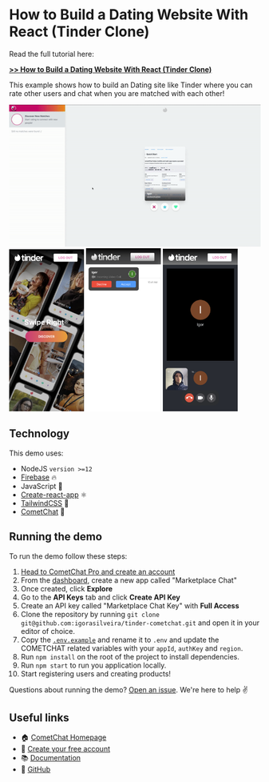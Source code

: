 # How to Build a Dating Website With React (Tinder Clone)

Read the full tutorial here:

[**>> How to Build a Dating Website With React (Tinder Clone)**](https://www.cometchat.com/tutorials/build-a-modern-android-chat-app-with-kotlin/?utm_source=github&utm_medium=link&utm_campaign=igorasilveira-marketplace-cometchat)

This example shows how to build an Dating site like Tinder where you can rate other users and chat when you are matched with each other!

<div>
<img alt="Desktop Demo" src="./screenshots/desktop.gif" width=600>

<img alt="Mobile Demo" src="./screenshots/mobile.png" width=150>
<img alt="Mobile Demo" src="./screenshots/call1.png" width=150>
<img alt="Mobile Demo" src="./screenshots/call2.png" width=150>
</div>

## Technology
This demo uses:

* NodeJS `version >=12`
* [Firebase](https://firebase.google.com/) 🔥
* JavaScript 💛
* [Create-react-app](https://create-react-app.dev/) ⚛
* [TailwindCSS](https://tailwindcss.com/) 🍃
* [CometChat](https://www.cometchat.com/) 🚀

## Running the demo

To run the demo follow these steps:

1. [Head to CometChat Pro and create an account](https://www.cometchat.com/pro?utm_source=github&utm_medium=link&utm_campaign=igorasilveira-marketplace-cometchat)
2. From the [dashboard](https://app.cometchat.com/signup?utm_source=github&utm_medium=link&utm_campaign=igorasilveira-marketplace-cometchat), create a new app called "Marketplace Chat"
3. Once created, click **Explore**
4. Go to the **API Keys** tab and click **Create API Key**
5. Create an API key called "Marketplace Chat Key" with **Full Access**
4. Clone the repository by running `git clone git@github.com:igorasilveira/tinder-cometchat.git` and open it in your editor of choice.
5. Copy the [`.env.example`](https://github.com/igorasilveira/marketplace-cometchat/blob/main/.env.example) and rename it to `.env` and update the COMETCHAT related variables with your `appId`, `authKey` and `region`.
6. Run `npm install` on the root of the project to install dependencies.
7. Run `npm start` to run you application locally.
8. Start registering users and creating products!

Questions about running the demo? [Open an issue](https://github.com/igorasilveira/tinder-cometchat/issues). We're here to help ✌️


## Useful links

- 🏠 [CometChat Homepage](https://www.cometchat.com/pro/?utm_source=github&utm_medium=link&utm_campaign=igorasilveira-marketplace-cometchat)
- 🚀 [Create your free account](https://app.cometchat.com/signup/?utm_source=github&utm_medium=link&utm_campaign=igorasilveira-marketplace-cometchat)
- 📚 [Documentation](https://prodocs.cometchat.com/?utm_source=github&utm_medium=link&utm_campaign=igorasilveira-marketplace-cometchat)
- 👾 [GitHub](https://github.com/igorasilveira/tinder-cometchat)
